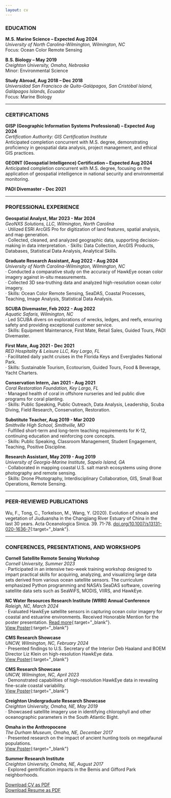 ```yaml
---
layout: cv
---
```

### EDUCATION
**M.S. Marine Science – Expected Aug 2024**  
*University of North Carolina-Wilmington, Wilmington, NC*  
Focus: Ocean Color Remote Sensing

**B.S. Biology – May 2019**  
*Creighton University, Omaha, Nebraska*  
Minor: Environmental Science

**Study Abroad, Aug 2018 – Dec 2018**  
*Universidad San Francisco de Quito-Galápagos, San Cristóbal Island, Galápagos Islands, Ecuador*  
Focus: Marine Biology

---

### CERTIFICATIONS
**GISP (Geographic Information Systems Professional) – Expected Aug 2024**  
*Certification Authority: GIS Certification Institute*  
Anticipated completion concurrent with M.S. degree, demonstrating proficiency in geospatial data analysis, project management, and ethical GIS practices.

**GEOINT (Geospatial Intelligence) Certification – Expected Aug 2024**  
Anticipated completion concurrent with M.S. degree, focusing on the application of geospatial intelligence in national security and environmental monitoring.

**PADI Divemaster - Dec 2021**

---

### PROFESSIONAL EXPERIENCE
**Geospatial Analyst, Mar 2023 - Mar 2024**  
*GeoNXS Solutions, LLC, Wilmington, North Carolina*  
·	Utilized ESRI ArcGIS Pro for digitization of land features, spatial analysis, and map generation.  
·	Collected, cleaned, and analyzed geographic data, supporting decision-making in data interpretation.
·	Skills: Data Collection, ArcGIS Products, Databases, Statistical Data Analysis, Analytical Skills.

**Graduate Research Assistant, Aug 2022 - Aug 2024**  
*University of North Carolina-Wilmington, Wilmington, NC*  
·	Conducted a comparative study on the accuracy of HawkEye ocean color imagery against in-situ measurements.  
·	Collected 3D sea-truthing data and analyzed high-resolution ocean color imagery.  
·	Skills: Ocean Color Remote Sensing, SeaDAS, Coastal Processes, Teaching, Image Analysis, Statistical Data Analysis.

**SCUBA Divemaster, Feb 2022 - Aug 2022**  
*Aquatic Safaris, Wilmington, NC*  
·	Led SCUBA divers on explorations of wrecks, ledges, and reefs, ensuring safety and providing exceptional customer service.  
·	Skills: Equipment Maintenance, First Mate, Retail Sales, Guided Tours, PADI Divemaster.

**First Mate, Aug 2021 - Dec 2021**  
*RED Hospitality & Leisure LLC, Key Largo, FL*  
·	Facilitated daily yacht cruises in the Florida Keys and Everglades National Park.  
·	Skills: Sustainable Tourism, Ecotourism, Guided Tours, Food & Beverage, Yacht Charters.

**Conservation Intern, Jan 2021 - Aug 2021**  
*Coral Restoration Foundation, Key Largo, FL*  
·	Managed health of coral in offshore nurseries and led public dive programs for coral planting.  
·	Skills: Public Speaking, Public Outreach, Data Analysis, Leadership, Scuba Diving, Field Research, Conservation, Restoration.

**Substitute Teacher, Aug 2019 - Mar 2020**  
*Smithville High School, Smithville, MO*  
·	Fulfilled short-term and long-term teaching requirements for K-12, continuing education and reinforcing core concepts.  
·	Skills: Public Speaking, Classroom Management, Student Engagement, Teaching, Positive Discipline.

**Research Assistant, May 2019 - Aug 2019**  
*University of Georgia-Marine Institute, Sapelo Island, GA*  
·	Collaborated in mapping coastal U.S. salt marsh ecosystems using drone photography and remote sensing.  
·	Skills: Drone Photography, Interdisciplinary Collaboration, GIS, Small Boat Operations, Remote Sensing.

---

### PEER-REVIEWED PUBLICATIONS
Wu, F., Tong, C., Torkelson, M., Wang, Y. (2020). Evolution of shoals and vegetation of Jiuduansha in the Changjiang River Estuary of China in the last 30 years. Acta Oceanologica Sinica. 39. 71-78. [doi.org/10.1007/s13131-020-1636-7](https://doi.org/10.1007/s13131-020-1636-7){:target="_blank"}.  

---

### CONFERENCES, PRESENTATIONS, AND WORKSHOPS
**Cornell Satellite Remote Sensing Workshop**  
*Cornell University, Summer 2023*  
·	Participated in an intensive two-week training workshop designed to impart practical skills for acquiring, analyzing, and visualizing large data sets derived from various ocean satellite sensors. The curriculum emphasized Python programming and NASA’s SeaDAS software, covering satellite data sets such as SeaWiFS, MODIS, VIIRS, and HawkEye.  

**NC Water Resources Research Institute (WRRI) Annual Conference**  
*Raleigh, NC, March 2024*  
·	Evaluated HawkEye satellite sensors in capturing ocean color imagery for coastal and estuarine environments. Received Honorable Mention for the poster presentation. [Read more](https://wrri.ncsu.edu/conference-wrap-up-poster-presentations-lightning-talk-winners-and-more/){:target="_blank"}.  
[View Poster](https://dinodiver.github.io/mitchtorkelson/assets/pdf/WRRI_poster.pdf){:target="_blank"}

**CMS Research Showcase**  
*UNCW, Wilmington, NC, February 2024*  
·	Presented findings to U.S. Secretary of the Interior Deb Haaland and BOEM Director Liz Klein on high-resolution HawkEye data.  
[View Poster](https://dinodiver.github.io/mitchtorkelson/assets/pdf/cms_summer_23.pdf){:target="_blank"}

**CMS Research Showcase**  
*UNCW, Wilmington, NC, April 2023*  
·	Demonstrated capabilities of high-resolution HawkEye data in revealing fine-scale coastal variability.  
[View Poster](https://dinodiver.github.io/mitchtorkelson/assets/pdf/cms_summer_23.pdf){:target="_blank"}

**Creighton Undergraduate Research Showcase**  
*Creighton University, Omaha, NE, May 2019*  
·	Showcased satellite imagery use in identifying chlorophyll and other oceanographic parameters in the South Atlantic Bight.

**Omaha in the Anthropocene**  
*The Durham Museum, Omaha, NE, December 2017*  
·	Presented research on the impact of ancient hunting tools on megafaunal populations.  
[View Poster](https://dinodiver.github.io/mitchtorkelson/assets/pdf/arrowheads_vs_megafauna.pdf){:target="_blank"}

**Summer Research Institute**  
*Creighton University, Omaha, NE, August 2017*  
·	Explored gentrification impacts in the Bemis and Gifford Park neighborhoods.  

[Download CV as PDF](https://dinodiver.github.io/mitchtorkelson/assets/pdf/CV.pdf)  
[Download Resume as PDF](https://dinodiver.github.io/mitchtorkelson/assets/pdf/Resume.pdf)  
